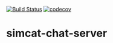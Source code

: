 [![Build Status](https://travis-ci.org/codenergic/simcat-chat-server.svg?branch=master)](https://travis-ci.org/codenergic/simcat-chat-server)
[![codecov](https://codecov.io/gh/codenergic/simcat-chat-server/branch/master/graph/badge.svg)](https://codecov.io/gh/codenergic/simcat-chat-server)

# simcat-chat-server